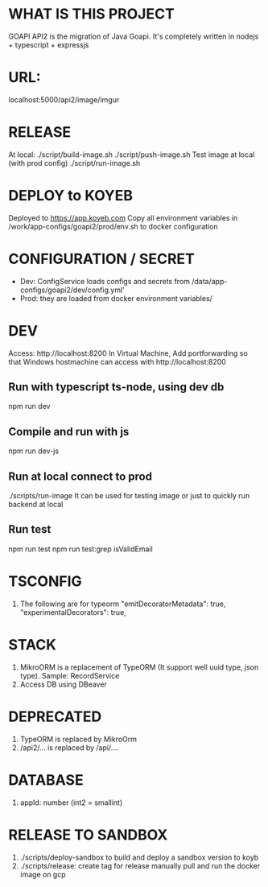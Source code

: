 # WHAT IS THIS PROJECT
GOAPI API2 is the migration of Java Goapi.
It's completely written in nodejs + typescript + expressjs

# URL:
localhost:5000/api2/image/imgur

# RELEASE
At local:
./script/build-image.sh
./script/push-image.sh
Test image at local (with prod config)
./script/run-image.sh

# DEPLOY to KOYEB
Deployed to https://app.koyeb.com
Copy all environment variables in /work/app-configs/goapi2/prod/env.sh to docker configuration

# CONFIGURATION / SECRET
- Dev: ConfigService loads configs and secrets from /data/app-configs/goapi2/dev/config.yml'
- Prod: they are loaded from docker environment variables/

# DEV
Access: http://localhost:8200
In Virtual Machine, Add portforwarding so that Windows hostmachine can access with http://localhost:8200

## Run with typescript ts-node, using dev db
npm run dev
## Compile and run with js
npm run dev-js
## Run at local connect to prod
./scripts/run-image
It can be used for testing image or just to quickly run backend at local
## Run test
npm run test
npm run test:grep isValidEmail

# TSCONFIG

1. The following are for typeorm
"emitDecoratorMetadata": true,
"experimentalDecorators": true,

# STACK
1. MikroORM is a replacement of TypeORM (It support well uuid type, json type).
   Sample: RecordService
2. Access DB using DBeaver   

# DEPRECATED
1. TypeORM is replaced by MikroOrm
2. /api2/... is replaced by /api/....


# DATABASE
1. appId: number (int2 = smallint)


# RELEASE TO SANDBOX
1. ./scripts/deploy-sandbox to build and deploy a sandbox version to koyb
2. ./scripts/release: create tag for release 
   manually pull and run the docker image on gcp